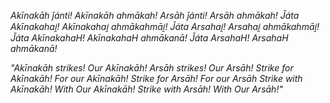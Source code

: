*Akīnakāh ǰánti! Akīnakāh ahmākah!
Arsāh ǰánti! Arsāh ahmākah!
J̌áta Akīnakahai̯! Akīnakahai̯ ahmākahmāi̯!
J̌áta Arsahai̯! Arsahai̯ ahmākahmāi̯!
J̌áta AkīnakahaH! AkīnakahaH ahmākanā!
J̌áta ArsahaH! ArsahaH ahmākanā!*

*"Akīnakāh strikes! Our Akīnakāh! Arsāh strikes! Our Arsāh!
Strike for Akīnakāh! For our Akīnakāh! 
Strike for Arsāh! For our Arsāh
Strike with Akīnakāh! With Our Akīnakāh!
Strike with Arsāh! With Our Arsāh!"*







